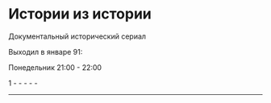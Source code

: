 # Истории из истории

Документальный исторический сериал

Выходил в январе 91:

Понедельник 21:00 - 22:00

1   -   -   -   -   -
-   -   -   -   -   -
